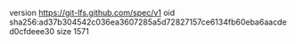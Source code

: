 version https://git-lfs.github.com/spec/v1
oid sha256:ad37b304542c036ea3607285a5d72827157ce6134fb60eba6aacded0cfdeee30
size 1571
